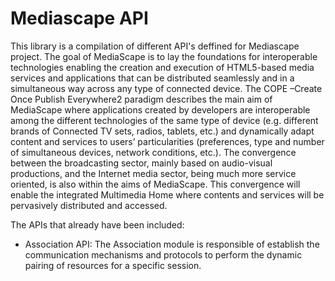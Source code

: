# Mediascape API #

This library is a compilation of different API's deffined for Mediascape project. The goal of MediaScape is to lay the foundations for interoperable technologies enabling the creation and execution of HTML5-based media services and applications that can be distributed seamlessly and in a simultaneous way across any type of connected device. The COPE –Create Once Publish Everywhere2   paradigm describes the main aim of MediaScape where applications created by developers are interoperable among the different technologies of the same type of device (e.g. different brands of Connected TV sets, radios, tablets, etc.) and dynamically adapt content and services to users’ particularities (preferences, type and number of simultaneous devices, network conditions, etc.). The convergence between the broadcasting sector, mainly based on audio-visual productions, and the Internet media sector, being much more service oriented, is also within the aims of MediaScape. This convergence will enable the integrated Multimedia Home where contents and services will be pervasively distributed and accessed.

The APIs that already have been included:

* Association API: The Association module is responsible of establish the communication mechanisms and protocols to perform the dynamic pairing of resources for a specific session.

